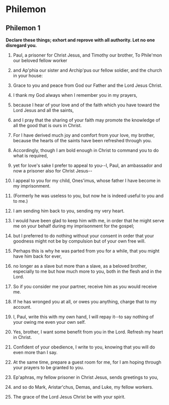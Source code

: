 # Philemon

## Philemon 1

__Declare these things; exhort and reprove with all authority. Let no one disregard you.__

1. Paul, a prisoner for Christ Jesus, and Timothy our brother,  To Phile'mon our beloved fellow worker

2. and Ap'phia our sister and Archip'pus our fellow soldier, and the church in your house:

3. Grace to you and peace from God our Father and the Lord Jesus Christ.

4. I thank my God always when I remember you in my prayers,

5. because I hear of your love and of the faith which you have toward the Lord Jesus and all the saints,

6. and I pray that the sharing of your faith may promote the knowledge of all the good that is ours in Christ.

7. For I have derived much joy and comfort from your love, my brother, because the hearts of the saints have been refreshed through you.

8. Accordingly, though I am bold enough in Christ to command you to do what is required,

9. yet for love's sake I prefer to appeal to you--I, Paul, an ambassador and now a prisoner also for Christ Jesus--

10. I appeal to you for my child, Ones'imus, whose father I have become in my imprisonment.

11. (Formerly he was useless to you, but now he is indeed useful to you and to me.)

12. I am sending him back to you, sending my very heart.

13. I would have been glad to keep him with me, in order that he might serve me on your behalf during my imprisonment for the gospel;

14. but I preferred to do nothing without your consent in order that your goodness might not be by compulsion but of your own free will.

15. Perhaps this is why he was parted from you for a while, that you might have him back for ever,

16. no longer as a slave but more than a slave, as a beloved brother, especially to me but how much more to you, both in the flesh and in the Lord.

17. So if you consider me your partner, receive him as you would receive me.

18. If he has wronged you at all, or owes you anything, charge that to my account.

19. I, Paul, write this with my own hand, I will repay it--to say nothing of your owing me even your own self.

20. Yes, brother, I want some benefit from you in the Lord. Refresh my heart in Christ.

21. Confident of your obedience, I write to you, knowing that you will do even more than I say.

22. At the same time, prepare a guest room for me, for I am hoping through your prayers to be granted to you.

23. Ep'aphras, my fellow prisoner in Christ Jesus, sends greetings to you,

24. and so do Mark, Aristar'chus, Demas, and Luke, my fellow workers.

25. The grace of the Lord Jesus Christ be with your spirit.

